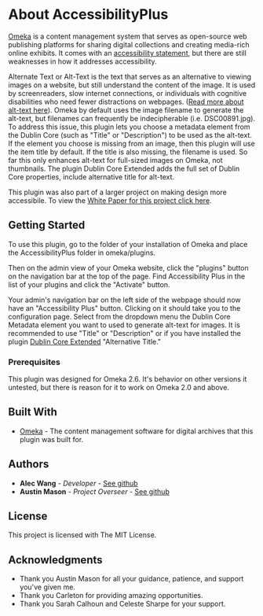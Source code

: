 # About AccessibilityPlus

[Omeka](https://omeka.org/) is a content management system that serves as open-source web publishing platforms for sharing digital collections and creating media-rich online exhibits. It comes with an [accessibility statement](https://omeka.org/classic/docs/GettingStarted/Accessibility_Statement/), but there are still weaknesses in how it addresses accessibility.

Alternate Text or Alt-Text is the text that serves as an alternative to viewing images on a website, but still understand the content of the image. It is used by screenreaders, slow internet connections, or individuals with cognitive disabilities who need fewer distractions on webpages. ([Read more about alt-text here](https://www.deque.com/blog/great-alt-text-introduction/)). Omeka by default uses the image filename to generate the alt-text, but filenames can frequently be indecipherable (i.e. DSC00891.jpg). To address this issue, this plugin lets you choose a metadata element from the Dublin Core (such as "Title" or "Description") to be used as the alt-text. If the element you choose is missing from an image, then this plugin will use the item title by default. If the title is also missing, the filename is used. So far this only enhances alt-text for full-sized images on Omeka, not thumbnails. The plugin Dublin Core Extended adds the full set of Dublin Core properties, include alternative title for alt-text.

This plugin was also part of a larger project on making design more accessibile.  To view the [White Paper for this project click here](https://docs.google.com/document/d/1Yj1Yny-wyeqnK1hTra6DHpf-Xg77f-5nJ2u1sVgt4vM/edit#heading=h.n0gvv4dtaheb).

## Getting Started

To use this plugin, go to the folder of your installation of Omeka and place the AccessibilityPlus folder in omeka/plugins.

Then on the admin view of your Omeka website, click the "plugins" button on the navigation bar at the top of the page. Find Accessibility Plus in the list of your plugins and click the "Activate" button.

Your admin's navigation bar on the left side of the webpage should now have an "Accessibility Plus" button. Clicking on it should take you to the configuration page. Select from the dropdown menu the Dublin Core Metadata element you want to used to generate alt-text for images. It is recommended to use "Title" or "Description" or if you have installed the plugin [Dublin Core Extended](https://omeka.org/classic/plugins/DublinCoreExtended/) "Alternative Title."

### Prerequisites

This plugin was designed for Omeka 2.6. It's behavior on other versions it untested, but there is reason for it to work on Omeka 2.0 and above.

## Built With

* [Omeka](https://omeka.org/) - The content management software for digital archives that this plugin was built for.

## Authors

* **Alec Wang** - *Developer* - [See github](https://github.com/alexanderlewis99)
* **Austin Mason** - *Project Overseer* - [See github](https://github.com/apjmason)

## License

This project is licensed with The MIT License.

## Acknowledgments

* Thank you Austin Mason for all your guidance, patience, and support you've given me.
* Thank you Carleton for providing amazing opportunities.
* Thank you Sarah Calhoun and Celeste Sharpe for your support.
